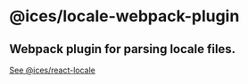# @ices/locale-webpack-plugin

## Webpack plugin for parsing locale files.

[See @ices/react-locale](https://www.npmjs.com/package/@ices/react-locale)
